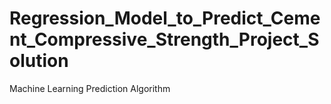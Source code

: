 # Regression_Model_to_Predict_Cement_Compressive_Strength_Project_Solution
Machine Learning Prediction Algorithm
